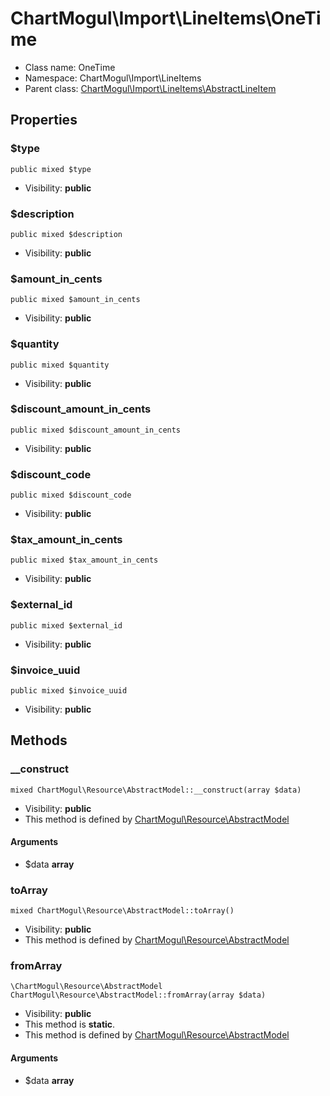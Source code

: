 ChartMogul\Import\LineItems\OneTime
===============






* Class name: OneTime
* Namespace: ChartMogul\Import\LineItems
* Parent class: [ChartMogul\Import\LineItems\AbstractLineItem](ChartMogul-Import-LineItems-AbstractLineItem.md)





Properties
----------


### $type

    public mixed $type





* Visibility: **public**


### $description

    public mixed $description





* Visibility: **public**


### $amount_in_cents

    public mixed $amount_in_cents





* Visibility: **public**


### $quantity

    public mixed $quantity





* Visibility: **public**


### $discount_amount_in_cents

    public mixed $discount_amount_in_cents





* Visibility: **public**


### $discount_code

    public mixed $discount_code





* Visibility: **public**


### $tax_amount_in_cents

    public mixed $tax_amount_in_cents





* Visibility: **public**


### $external_id

    public mixed $external_id





* Visibility: **public**


### $invoice_uuid

    public mixed $invoice_uuid





* Visibility: **public**


Methods
-------


### __construct

    mixed ChartMogul\Resource\AbstractModel::__construct(array $data)





* Visibility: **public**
* This method is defined by [ChartMogul\Resource\AbstractModel](ChartMogul-Resource-AbstractModel.md)


#### Arguments
* $data **array**



### toArray

    mixed ChartMogul\Resource\AbstractModel::toArray()





* Visibility: **public**
* This method is defined by [ChartMogul\Resource\AbstractModel](ChartMogul-Resource-AbstractModel.md)




### fromArray

    \ChartMogul\Resource\AbstractModel ChartMogul\Resource\AbstractModel::fromArray(array $data)





* Visibility: **public**
* This method is **static**.
* This method is defined by [ChartMogul\Resource\AbstractModel](ChartMogul-Resource-AbstractModel.md)


#### Arguments
* $data **array**


